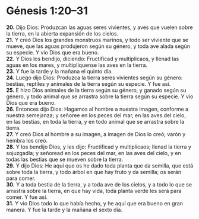 # Génesis 1:20–31

**20.** Dijo Dios: Produzcan las aguas seres vivientes, y aves que vuelen sobre la tierra, en la abierta expansión de los cielos.  
**21.** Y creó Dios los grandes monstruos marinos, y todo ser viviente que se mueve, que las aguas produjeron según su género, y toda ave alada según su especie. Y vio Dios que era bueno.  
**22.** Y Dios los bendijo, diciendo: Fructificad y multiplicaos, y llenad las aguas en los mares, y multiplíquense las aves en la tierra.  
**23.** Y fue la tarde y la mañana el quinto día.  
**24.** Luego dijo Dios: Produzca la tierra seres vivientes según su género: bestias, reptiles y animales de la tierra según su especie. Y fue así.  
**25.** E hizo Dios animales de la tierra según su género, y ganado según su género, y todo animal que se arrastra sobre la tierra según su especie. Y vio Dios que era bueno.  
**26.** Entonces dijo Dios: Hagamos al hombre a nuestra imagen, conforme a nuestra semejanza; y señoree en los peces del mar, en las aves del cielo, en las bestias, en toda la tierra, y en todo animal que se arrastra sobre la tierra.  
**27.** Y creó Dios al hombre a su imagen, a imagen de Dios lo creó; varón y hembra los creó.  
**28.** Y los bendijo Dios, y les dijo: Fructificad y multiplicaos; llenad la tierra y sojuzgadla; y señoread en los peces del mar, en las aves del cielo, y en todas las bestias que se mueven sobre la tierra.  
**29.** Y dijo Dios: He aquí que os he dado toda planta que da semilla, que está sobre toda la tierra, y todo árbol en que hay fruto y da semilla; os serán para comer.  
**30.** Y a toda bestia de la tierra, y a toda ave de los cielos, y a todo lo que se arrastra sobre la tierra, en que hay vida, toda planta verde les será para comer. Y fue así.  
**31.** Y vio Dios todo lo que había hecho, y he aquí que era bueno en gran manera. Y fue la tarde y la mañana el sexto día.
